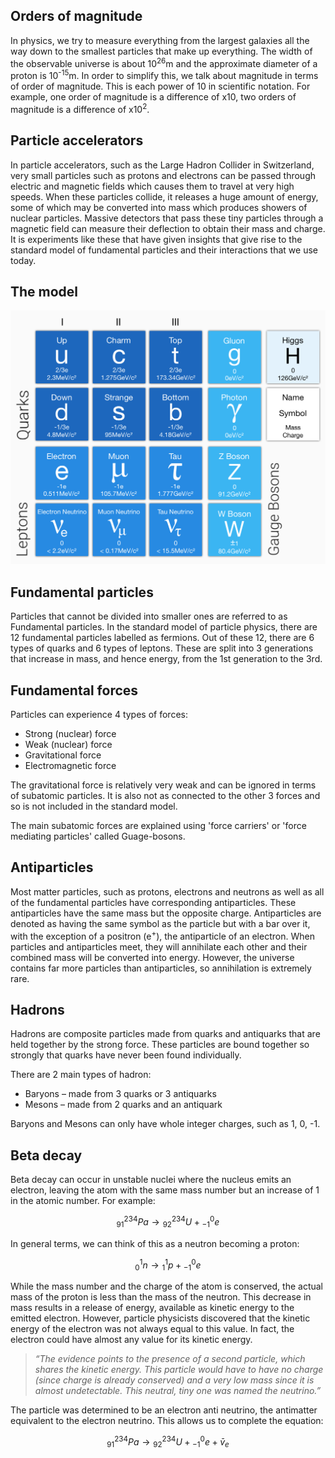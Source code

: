 ## Orders of magnitude
In physics, we try to measure everything from the largest galaxies all the way down to the smallest particles that make up everything. The width of the observable universe is about 10<sup>26</sup>m and the approximate diameter of a proton is 10<sup>-15</sup>m. In order to simplify this, we talk about magnitude in terms of order of magnitude. This is each power of 10 in scientific notation. For example, one order of magnitude is a difference of x10, two orders of magnitude is a difference of x10<sup>2</sup>.

## Particle accelerators
In particle accelerators, such as the Large Hadron Collider in Switzerland, very small particles such as protons and electrons can be passed through electric and magnetic fields which causes them to travel at very high speeds. When these particles collide, it releases a huge amount of energy, some of which may be converted into mass which produces showers of nuclear particles. Massive detectors that pass these tiny particles through a magnetic field can measure their deflection to obtain their mass and charge. It is experiments like these that have given insights that give rise to the standard model of fundamental particles and their interactions that we use today.

## The model
![The standard model](standard_model.png)

## Fundamental particles
Particles that cannot be divided into smaller ones are referred to as Fundamental particles. In the standard model of particle physics, there are 12 fundamental particles labelled as fermions. Out of these 12, there are 6 types of quarks and 6 types of leptons. These are split into 3 generations that increase in mass, and hence energy, from the 1st generation to the 3rd.

## Fundamental forces
Particles can experience 4 types of forces:
- Strong (nuclear) force
- Weak (nuclear) force
- Gravitational force
- Electromagnetic force
 
The gravitational force is relatively very weak and can be ignored in terms of subatomic particles. It is also not as connected to the other 3 forces and so is not included in the standard model.
 
The main subatomic forces are explained using 'force carriers' or 'force mediating particles' called Guage-bosons.

## Antiparticles
Most matter particles, such as protons, electrons and neutrons as well as all of the fundamental particles have corresponding antiparticles. These antiparticles have the same mass but the opposite charge. Antiparticles are denoted as having the same symbol as the particle but with a bar over it, with the exception of a positron (e<sup>+</sup>), the antiparticle of an electron. When particles and antiparticles meet, they will annihilate each other and their combined mass will be converted into energy. However, the universe contains far more particles than antiparticles, so annihilation is extremely rare.

## Hadrons
Hadrons are composite particles made from quarks and antiquarks that are held together by the strong force. These particles are bound together so strongly that quarks have never been found individually.
 
There are 2 main types of hadron:
- Baryons – made from 3 quarks or 3 antiquarks
- Mesons – made from 2 quarks and an antiquark
 
Baryons and Mesons can only have whole integer charges, such as 1, 0, -1.
 
## Beta decay
Beta decay can occur in unstable nuclei where the nucleus emits an electron, leaving the atom with the same mass number but an increase of 1 in the atomic number. For example:

$${}^{234}_{91}Pa \rightarrow {}^{234}_{92}U + {}^{0}_{-1}e$$
 
In general terms, we can think of this as a neutron becoming a proton:

$${}^{1}_{0}n \rightarrow {}^{1}_{1}p + {}^{0}_{-1}e$$
 
While the mass number and the charge of the atom is conserved, the actual mass of the proton is less than the mass of the neutron. This decrease in mass results in a release of energy, available as kinetic energy to the emitted electron. However, particle physicists discovered that the kinetic energy of the electron was not always equal to this value. In fact, the electron could have almost any value for its kinetic energy.
 
> *“The evidence points to the presence of a second particle, which shares the kinetic energy.  This particle would have to have no charge (since charge is already conserved) and a very low mass since it is almost undetectable.  This neutral, tiny one was named the neutrino.”*
 
The particle was determined to be an electron anti neutrino, the antimatter equivalent to the electron neutrino. This allows us to complete the equation:

$${}^{234}_{91}Pa \rightarrow {}^{234}_{92}U + {}^{0}_{-1}e + \bar{v}_{e}$$
